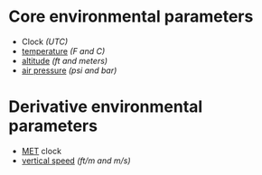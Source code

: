 # Core environmental parameters

- Clock _(UTC)_
- [temperature](https://en.wikipedia.org/wiki/Temperature) _(F and C)_
- [altitude](https://en.wikipedia.org/wiki/Altitude) _(ft and meters)_
- [air pressure](https://en.wikipedia.org/wiki/Atmospheric_pressure) _(psi and bar)_

# Derivative environmental parameters

- [MET](https://en.wikipedia.org/wiki/Mission_Elapsed_Time) clock
- [vertical speed](https://en.wikipedia.org/wiki/Rate_of_climb) _(ft/m and m/s)_
